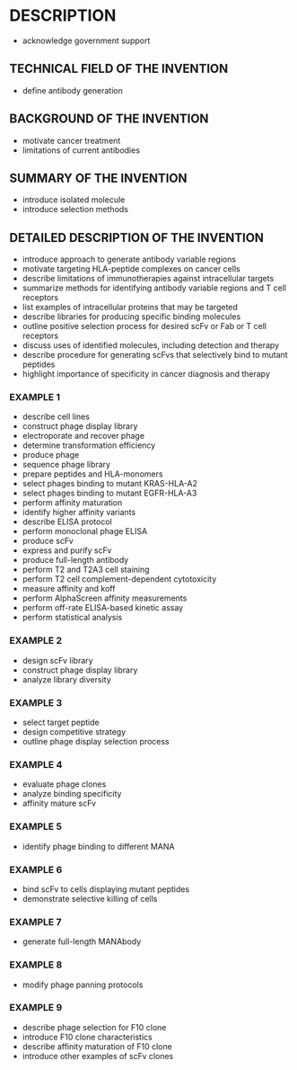 # DESCRIPTION

- acknowledge government support

## TECHNICAL FIELD OF THE INVENTION

- define antibody generation

## BACKGROUND OF THE INVENTION

- motivate cancer treatment
- limitations of current antibodies

## SUMMARY OF THE INVENTION

- introduce isolated molecule
- introduce selection methods

## DETAILED DESCRIPTION OF THE INVENTION

- introduce approach to generate antibody variable regions
- motivate targeting HLA-peptide complexes on cancer cells
- describe limitations of immunotherapies against intracellular targets
- summarize methods for identifying antibody variable regions and T cell receptors
- list examples of intracellular proteins that may be targeted
- describe libraries for producing specific binding molecules
- outline positive selection process for desired scFv or Fab or T cell receptors
- discuss uses of identified molecules, including detection and therapy
- describe procedure for generating scFvs that selectively bind to mutant peptides
- highlight importance of specificity in cancer diagnosis and therapy

### EXAMPLE 1

- describe cell lines
- construct phage display library
- electroporate and recover phage
- determine transformation efficiency
- produce phage
- sequence phage library
- prepare peptides and HLA-monomers
- select phages binding to mutant KRAS-HLA-A2
- select phages binding to mutant EGFR-HLA-A3
- perform affinity maturation
- identify higher affinity variants
- describe ELISA protocol
- perform monoclonal phage ELISA
- produce scFv
- express and purify scFv
- produce full-length antibody
- perform T2 and T2A3 cell staining
- perform T2 cell complement-dependent cytotoxicity
- measure affinity and koff
- perform AlphaScreen affinity measurements
- perform off-rate ELISA-based kinetic assay
- perform statistical analysis

### EXAMPLE 2

- design scFv library
- construct phage display library
- analyze library diversity

### EXAMPLE 3

- select target peptide
- design competitive strategy
- outline phage display selection process

### EXAMPLE 4

- evaluate phage clones
- analyze binding specificity
- affinity mature scFv

### EXAMPLE 5

- identify phage binding to different MANA

### EXAMPLE 6

- bind scFv to cells displaying mutant peptides
- demonstrate selective killing of cells

### EXAMPLE 7

- generate full-length MANAbody

### EXAMPLE 8

- modify phage panning protocols

### EXAMPLE 9

- describe phage selection for F10 clone
- introduce F10 clone characteristics
- describe affinity maturation of F10 clone
- introduce other examples of scFv clones

